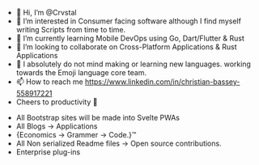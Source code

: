 - 👋 Hi, I’m @Crvstal
- 👀 I’m interested in Consumer facing software although I find myself writing Scripts from time to time.
- 🌱 I’m currently learning Mobile DevOps using Go, Dart/Flutter & Rust
- 💞️ I’m looking to collaborate on Cross-Platform Applications & Rust Applications 
- 🍷 I absolutely do not mind making or learning new languages. working towards the Emoji language core team.
- 📫 How to reach me https://www.linkedin.com/in/christian-bassey-558917221
- Cheers to productivity 🍷

<!---
Crvstal/Crvstal is a ✨ special ✨ repository because its `README.md` (this file) appears on your GitHub profile.
You can click the Preview link to take a look at your changes.
--->

- All Bootstrap sites will be made into Svelte PWAs
- All Blogs → Applications
- {Economics → Grammer → Code.}™
- All Non serialized Readme files → Open source contributions.
- Enterprise plug-ins
